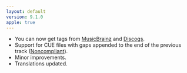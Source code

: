 ```yaml
---
layout: default
version: 9.1.0
apple: true
---
```



* You can now get tags from [MusicBrainz](https://musicbrainz.org/) and [Discogs](https://www.discogs.com/).
*   Support for CUE files with gaps appended to the end of the previous track ([Noncompliant](https://wiki.hydrogenaud.io/index.php?title=EAC_and_Cue_Sheets#Multiple_WAV_Files_With_Gaps_.28Noncompliant.29_-_a.k.a._.22Append_Gaps_to_.28end_of.29_Previous_Track_.28default.29.22)).
* Minor improvements.
* Translations updated.
